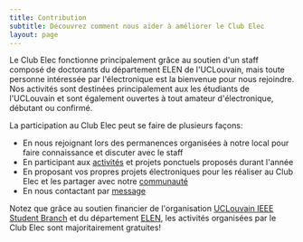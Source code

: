 ```yaml
---
title: Contribution
subtitle: Découvrez comment nous aider à améliorer le Club Elec
layout: page
---
```


Le Club Elec fonctionne principalement grâce au soutien d'un staff composé de doctorants du département ELEN de l'UCLouvain, mais toute personne intéressée par l'électronique est la bienvenue pour nous rejoindre. Nos activités sont destinées principalement aux les étudiants de l'UCLouvain et sont également ouvertes à tout amateur d'électronique, débutant ou confirmé.

La participation au Club Elec peut se faire de plusieurs façons:
* En nous rejoignant lors des permanences organisées à notre local pour faire connaissance et discuter avec le staff
* En participant aux [activités](/activities/) et projets ponctuels proposés durant l'année
* En proposant vos propres projets électroniques pour les réaliser au Club Elec et les partager avec notre [communauté](https://github.com/UCLOUVAIN-CLUB-ELEC)
* En nous contactant par [message](ieee-club-elec@listes.uclouvain.be)

Notez que grâce au soutien financier de l'organisation [UCLouvain IEEE Student Branch](https://sites.uclouvain.be/ieee/) et du département [ELEN](https://uclouvain.be/en/research-institutes/icteam/elen), les activités organisées par le Club Elec sont majoritairement gratuites!
